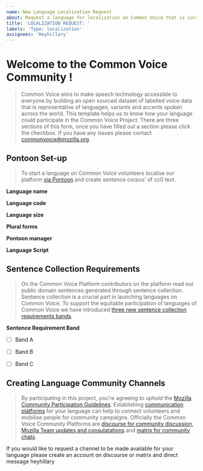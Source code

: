 ```yaml
---
name: New Language Localization Request
about: Request a language for localization on Common Voice that is currently not available on Pontoon
title: 'LOCALIZATION REQUEST: '
labels: 'Type: localization'
assignees: 'Heyhillary'
---
```


# Welcome to the Common Voice Community !

> Common Voice aims to make speech technology accessible to everyone by building an open sourced dataset of labelled voice data that is representative of languages, variants and accents spoken across the world. This template helps us to know how your language could participate in the Common Voice Project. There are three sections of this form, once you have filled out a section please click the checkbox. If you have any issues please contact <commonvoice@mozilla.org>.

## Pontoon Set-up

> To start a language on Common Voice volunteers localise our platform [via Pontoon](https://pontoon.mozilla.org/projects/common-voice/) and create sentence corpus’ of cc0 text. </p>

**Language name**

<!--- What language would you like to add?-->

**Language code**

<!--- Please provide the ISO-639-1 code-->

**Language size**

<!--- Number of active speakers of this language in the world-->

**Plural forms**

<!--- How would you translate the following in this language?

0 rocks
1 rock
2 rocks
3 rocks
4 rocks
5 rocks
10 rocks
20 rocks
100 rocks
1000 rocks
I see 0 rocks on the ground
I see 1 rock on the ground
I see 10 rocks on the ground
I see rocks on the ground
-->

**Pontoon manager**

<!--- Please link to the Pontoon account of the person who should be listed as the community manager of this language. -->

**Language Script**

<!--- What is the name of the language scripts used to write your language ? e.g latin, Devanagari -->


## Sentence Collection Requirements

> On the Common Voice Platform contributors on the platform read out public domain sentences generated through sentence collection. Sentence collection is a crucial part in launching languages on Common Voice. To support the equitable participation of languages of Common Voice we have introduced [three new sentence collection requirements bands](https://discourse.mozilla.org/t/share-your-views-nuancing-sentence-collection-requirements-new-sentence-collection-bands/93134).

**Sentence Requirement Band**

<!--- After reading the linked discourse post, please share with us the band the apply's most to your language ?-->

- [ ] Band A

<!--- Starting at 750 Sentences, the language has speaker population less than 1 million, resource self assement is low and langauge vitality is low -->

- [ ] Band B

<!--- Starting at 2000 Sentences, the language has speaker population less than 10 million, resource self assement is medium and langauge vitality is moderate -->

- [ ] Band C

<!--- Starting at 5000 Sentences, the language has speaker population over than 10 million, resource self assement is high and langauge vitality is high-->


## Creating Language Community Channels

> By participating in this project, you're agreeing to uphold the [Mozilla Community Participation Guidelines](https://www.mozilla.org/about/governance/policies/participation/). Establishing [communication platforms](https://github.com/common-voice/common-voice/blob/main/docs/COMMUNITIES.md) for your language can help to connect volunteers and mobilise people for community campaigns. Officially the Common Voice Community Platforms are [discourse for community discussion, Mozilla Team updates and consulatations](https://discourse.mozilla.org/t/about-common-voice-readme-first/17218) and [matrix for community chats](https://app.element.io/#/room/#common-voice:mozilla.org).

If you would like to request a channel to be made available for your language please create an account on discourse or matrix and direct message heyhillary



